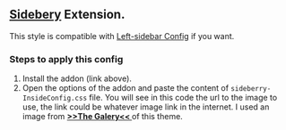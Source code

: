 ## [Sidebery](https://addons.mozilla.org/es/firefox/addon/sidebery/) Extension.

This style is compatible with [Left-sidebar Config](https://github.com/Godiesc/opera-gx/tree/main/Extras/Left-SideBar) if you want.

### Steps to apply this config
<ol><li>Install the addon (link above).</li>
<li>Open the options of the addon and paste the content of <code>sideberry-InsideConfig.css</code> file. 
  You will see in this code the url to the image to use, the link could be whatever image link in the internet. 
  I used an image from <a href="https://imgur.com/a/j78IhJN"><b> >>The Galery<< </b></a> of this theme.</li></ol>
